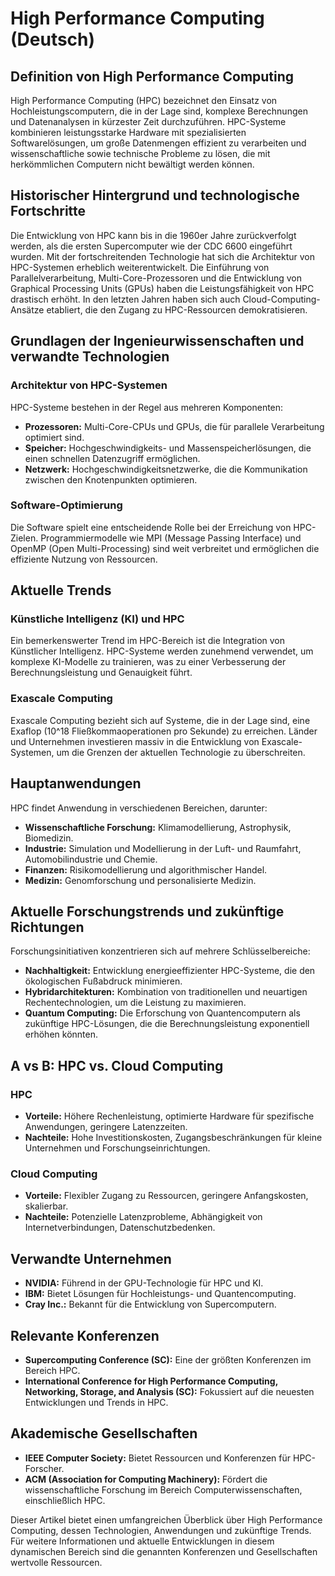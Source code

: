 # High Performance Computing (Deutsch)

## Definition von High Performance Computing

High Performance Computing (HPC) bezeichnet den Einsatz von Hochleistungscomputern, die in der Lage sind, komplexe Berechnungen und Datenanalysen in kürzester Zeit durchzuführen. HPC-Systeme kombinieren leistungsstarke Hardware mit spezialisierten Softwarelösungen, um große Datenmengen effizient zu verarbeiten und wissenschaftliche sowie technische Probleme zu lösen, die mit herkömmlichen Computern nicht bewältigt werden können.

## Historischer Hintergrund und technologische Fortschritte

Die Entwicklung von HPC kann bis in die 1960er Jahre zurückverfolgt werden, als die ersten Supercomputer wie der CDC 6600 eingeführt wurden. Mit der fortschreitenden Technologie hat sich die Architektur von HPC-Systemen erheblich weiterentwickelt. Die Einführung von Parallelverarbeitung, Multi-Core-Prozessoren und die Entwicklung von Graphical Processing Units (GPUs) haben die Leistungsfähigkeit von HPC drastisch erhöht. In den letzten Jahren haben sich auch Cloud-Computing-Ansätze etabliert, die den Zugang zu HPC-Ressourcen demokratisieren.

## Grundlagen der Ingenieurwissenschaften und verwandte Technologien

### Architektur von HPC-Systemen

HPC-Systeme bestehen in der Regel aus mehreren Komponenten:

- **Prozessoren:** Multi-Core-CPUs und GPUs, die für parallele Verarbeitung optimiert sind.
- **Speicher:** Hochgeschwindigkeits- und Massenspeicherlösungen, die einen schnellen Datenzugriff ermöglichen.
- **Netzwerk:** Hochgeschwindigkeitsnetzwerke, die die Kommunikation zwischen den Knotenpunkten optimieren.

### Software-Optimierung

Die Software spielt eine entscheidende Rolle bei der Erreichung von HPC-Zielen. Programmiermodelle wie MPI (Message Passing Interface) und OpenMP (Open Multi-Processing) sind weit verbreitet und ermöglichen die effiziente Nutzung von Ressourcen.

## Aktuelle Trends

### Künstliche Intelligenz (KI) und HPC

Ein bemerkenswerter Trend im HPC-Bereich ist die Integration von Künstlicher Intelligenz. HPC-Systeme werden zunehmend verwendet, um komplexe KI-Modelle zu trainieren, was zu einer Verbesserung der Berechnungsleistung und Genauigkeit führt.

### Exascale Computing

Exascale Computing bezieht sich auf Systeme, die in der Lage sind, eine Exaflop (10^18 Fließkommaoperationen pro Sekunde) zu erreichen. Länder und Unternehmen investieren massiv in die Entwicklung von Exascale-Systemen, um die Grenzen der aktuellen Technologie zu überschreiten.

## Hauptanwendungen

HPC findet Anwendung in verschiedenen Bereichen, darunter:

- **Wissenschaftliche Forschung:** Klimamodellierung, Astrophysik, Biomedizin.
- **Industrie:** Simulation und Modellierung in der Luft- und Raumfahrt, Automobilindustrie und Chemie.
- **Finanzen:** Risikomodellierung und algorithmischer Handel.
- **Medizin:** Genomforschung und personalisierte Medizin.

## Aktuelle Forschungstrends und zukünftige Richtungen

Forschungsinitiativen konzentrieren sich auf mehrere Schlüsselbereiche:

- **Nachhaltigkeit:** Entwicklung energieeffizienter HPC-Systeme, die den ökologischen Fußabdruck minimieren.
- **Hybridarchitekturen:** Kombination von traditionellen und neuartigen Rechentechnologien, um die Leistung zu maximieren.
- **Quantum Computing:** Die Erforschung von Quantencomputern als zukünftige HPC-Lösungen, die die Berechnungsleistung exponentiell erhöhen könnten.

## A vs B: HPC vs. Cloud Computing

### HPC

- **Vorteile:** Höhere Rechenleistung, optimierte Hardware für spezifische Anwendungen, geringere Latenzzeiten.
- **Nachteile:** Hohe Investitionskosten, Zugangsbeschränkungen für kleine Unternehmen und Forschungseinrichtungen.

### Cloud Computing

- **Vorteile:** Flexibler Zugang zu Ressourcen, geringere Anfangskosten, skalierbar.
- **Nachteile:** Potenzielle Latenzprobleme, Abhängigkeit von Internetverbindungen, Datenschutzbedenken.

## Verwandte Unternehmen

- **NVIDIA:** Führend in der GPU-Technologie für HPC und KI.
- **IBM:** Bietet Lösungen für Hochleistungs- und Quantencomputing.
- **Cray Inc.:** Bekannt für die Entwicklung von Supercomputern.

## Relevante Konferenzen

- **Supercomputing Conference (SC):** Eine der größten Konferenzen im Bereich HPC.
- **International Conference for High Performance Computing, Networking, Storage, and Analysis (SC):** Fokussiert auf die neuesten Entwicklungen und Trends in HPC.

## Akademische Gesellschaften

- **IEEE Computer Society:** Bietet Ressourcen und Konferenzen für HPC-Forscher.
- **ACM (Association for Computing Machinery):** Fördert die wissenschaftliche Forschung im Bereich Computerwissenschaften, einschließlich HPC.

Dieser Artikel bietet einen umfangreichen Überblick über High Performance Computing, dessen Technologien, Anwendungen und zukünftige Trends. Für weitere Informationen und aktuelle Entwicklungen in diesem dynamischen Bereich sind die genannten Konferenzen und Gesellschaften wertvolle Ressourcen.
